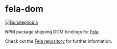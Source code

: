 # fela-dom

<a href="https://bundlephobia.com/result?p=fela-dom@latest"><img alt="Bundlephobia" src="https://img.shields.io/bundlephobia/min/fela-dom.svg"></a>

NPM package shipping DOM bindings for [Fela](fela.js.org).

Check out the [Fela repository](https://github.com/rofrischmann/fela) for further information.
